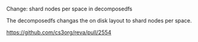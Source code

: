 Change: shard nodes per space in decomposedfs

The decomposedfs changas the on disk layout to shard nodes per space.

https://github.com/cs3org/reva/pull/2554
